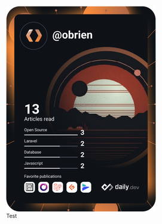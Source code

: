 <div class="row">
  <div class="column">
     <a href="https://app.daily.dev/DailyDevTips">
   <img src="https://github.com/OBrien-reece/OBrien-reece/blob/main/devcard.svg" width="400" alt="OBrien Reece's Dev Card"/>
 </a>
  </div>
  <div class="column">
  Test
  </div>
</div>


